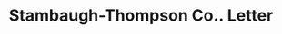 ---
doi: 10.7916/D8TM8P74
date_other: '1927'
date_other_textual: '1927'
form: correspondence
genre:
- Letters (correspondence)
name:
- Stambaugh-Thompson Co.
object_in_context_url: https://biggert.cul.columbia.edu/items/view/ave_biggert_01342
subject_hierarchical_geographic:
- Youngstown, Ohio, United States
subject_name:
- Stambaugh-Thompson Co.
title: Stambaugh-Thompson Co.. Letter
sort_title: Stambaugh-Thompson Co.. Letter
call_number: ave_biggert_01342
coordinates:
- 41.1,-80.65
pid: ave_biggert_01342
identifiers: ave_biggert_01342
canvas_id: ldpd:396604
permalink: "/items/ave_biggert_01342/"
layout: iiif-image-page
---